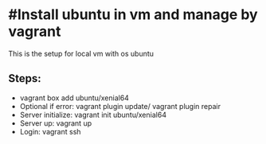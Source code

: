 # #Install ubuntu in vm and manage by vagrant


This is the setup for local vm with os ubuntu

## Steps:
- vagrant box add ubuntu/xenial64
- Optional if error: vagrant plugin update/ vagrant plugin repair
- Server initialize: vagrant init ubuntu/xenial64
- Server up: vagrant up
- Login: vagrant ssh






